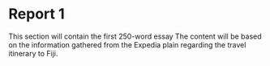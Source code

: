 # Report 1
This section will contain the first 250-word essay The content will be based on the information gathered from the Expedia plain regarding the travel itinerary to Fiji.